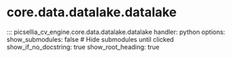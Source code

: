 # core.data.datalake.datalake

::: picsellia_cv_engine.core.data.datalake.datalake
    handler: python
    options:
        show_submodules: false  # Hide submodules until clicked
        show_if_no_docstring: true
        show_root_heading: true
